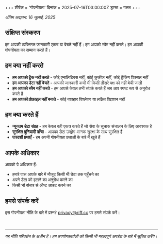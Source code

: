 +++
शीर्षक = 'गोपनीयता'
दिनांक = 2025-07-16T03:00:00Z
ड्राफ्ट = गलत
+++

*अंतिम अद्यतन: 16 जुलाई, 2025*

## संक्षिप्त संस्करण

हम आपकी व्यक्तिगत जानकारी एकत्र या बेचते नहीं हैं। हम आपको स्पैम नहीं करते। हम आपकी गोपनीयता का सम्मान करते हैं।

## हम क्या नहीं करते

- **हम आपको ट्रैक नहीं करते** - कोई एनालिटिक्स नहीं, कोई कुकीज़ नहीं, कोई ट्रैकिंग पिक्सल नहीं
- **हम आपका डेटा नहीं बेचते** - आपकी जानकारी कभी भी किसी तीसरे पक्ष को नहीं बेची जाती
- **हम आपको स्पैम नहीं करते** - हम आपसे केवल तभी संपर्क करते हैं जब आप स्पष्ट रूप से अनुरोध करते हैं
- **हम आपकी प्रोफ़ाइल नहीं बनाते** - कोई व्यवहार विश्लेषण या लक्षित विज्ञापन नहीं

## हम क्या करते हैं

- **न्यूनतम डेटा संग्रह** - हम केवल वही एकत्र करते हैं जो सेवा के सुचारू संचालन के लिए आवश्यक है
- **सुरक्षित बुनियादी ढाँचा** - आपका डेटा उद्योग-मानक सुरक्षा के साथ सुरक्षित है
- **पारदर्शी प्रथाएँ** - हम अपनी गोपनीयता प्रथाओं के बारे में खुले हैं

## आपके अधिकार

आपको ये अधिकार हैं:
- हमारे पास आपके बारे में मौजूद किसी भी डेटा तक पहुँचने का
- अपने डेटा को हटाने का अनुरोध करने का
- किसी भी संचार से ऑप्ट आउट करने का

## हमसे संपर्क करें

इस गोपनीयता नीति के बारे में प्रश्न? privacy@riff.cc पर हमसे संपर्क करें।

<br />

---

*यह नीति परिवर्तन के अधीन है। हम उपयोगकर्ताओं को किसी भी महत्वपूर्ण अपडेट के बारे में सूचित करेंगे।*